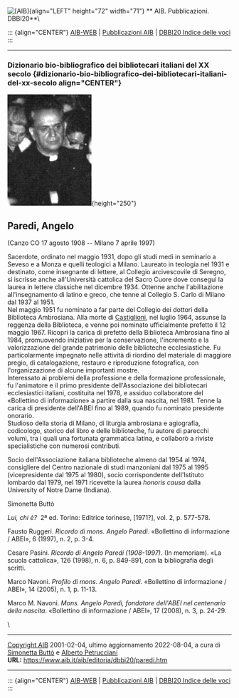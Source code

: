 ![\[AIB\]](/aib/wi/aibv72.gif){align="LEFT" height="72" width="71"}
** AIB. Pubblicazioni. DBBI20**\

::: {align="CENTER"}
[AIB-WEB](/) \| [Pubblicazioni AIB](/pubblicazioni/) \| [DBBI20 Indice
delle voci](dbbi20.htm)
:::

------------------------------------------------------------------------

### Dizionario bio-bibliografico dei bibliotecari italiani del XX secolo {#dizionario-bio-bibliografico-dei-bibliotecari-italiani-del-xx-secolo align="CENTER"}

![\[Ritratto\]](paredi.jpg){height="250"}

## Paredi, Angelo

(Canzo CO 17 agosto 1908 -- Milano 7 aprile 1997)

Sacerdote, ordinato nel maggio 1931, dopo gli studi medi in seminario a
Seveso e a Monza e quelli teologici a Milano. Laureato in teologia nel
1931 e destinato, come insegnante di lettere, al Collegio arcivescovile
di Seregno, si iscrisse anche all\'Università cattolica del Sacro Cuore
dove conseguì la laurea in lettere classiche nel dicembre 1934. Ottenne
anche l\'abilitazione all\'insegnamento di latino e greco, che tenne al
Collegio S. Carlo di Milano dal 1937 al 1951.\
Nel maggio 1951 fu nominato a far parte del Collegio dei dottori della
Biblioteca Ambrosiana. Alla morte di [Castiglioni](castiglioni.htm), nel
luglio 1964, assunse la reggenza della Biblioteca, e venne poi nominato
ufficialmente prefetto il 12 maggio 1967. Ricoprì la carica di prefetto
della Biblioteca Ambrosiana fino al 1984, promuovendo iniziative per la
conservazione, l\'incremento e la valorizzazione del grande patrimonio
delle biblioteche ecclesiastiche. Fu particolarmente impegnato nelle
attività di riordino del materiale di maggiore pregio, di catalogazione,
restauro e riproduzione fotografica, con l\'organizzazione di alcune
importanti mostre.\
Interessato ai problemi della professione e della formazione
professionale, fu l\'animatore e il primo presidente dell\'Associazione
dei bibliotecari ecclesiastici italiani, costituita nel 1978, e assiduo
collaboratore del «Bollettino di informazione» a partire dalla sua
nascita, nel 1981. Tenne la carica di presidente dell\'ABEI fino al
1989, quando fu nominato presidente onorario.\
Studioso della storia di Milano, di liturgia ambrosiana e agiografia,
codicologo, storico del libro e delle biblioteche, fu autore di parecchi
volumi, tra i quali una fortunata grammatica latina, e collaborò a
riviste specialistiche con numerosi contributi.

Socio dell\'Associazione italiana biblioteche almeno dal 1954 al 1974,
consigliere del Centro nazionale di studi manzoniani dal 1975 al 1995
(vicepresidente dal 1975 al 1980), socio corrispondente dell\'Istituto
lombardo dal 1979, nel 1971 ricevette la laurea *honoris causa* dalla
University of Notre Dame (Indiana).

Simonetta Buttò

*Lui, chi è?*  2ª ed. Torino: Editrice torinese, \[1971?\], vol. 2, p.
577-578.

Fausto Ruggeri. *Ricordo di mons. Angelo Paredi*. «Bollettino di
informazione / ABEI», 6 (1997), n. 2, p. 3-4.

Cesare Pasini. *Ricordo di Angelo Paredi (1908-1997)*. (In memoriam).
«La scuola cattolica», 126 (1998), n. 6, p. 849-891, con la bibliografia
degli scritti.

Marco Navoni. *Profilo di mons. Angelo Paredi*. «Bollettino di
informazione / ABEI», 14 (2005), n. 1, p. 11-13.

Marco M. Navoni. *Mons. Angelo Paredi, fondatore dell\'ABEI nel
centenario della nascita*. «Bollettino di informazione / ABEI», 17
(2008), n. 3, p. 24-29.

\

------------------------------------------------------------------------

[Copyright AIB](/su-questo-sito/dichiarazione-di-copyright-aib-web/)
2001-02-04, ultimo aggiornamento 2022-08-04, a cura di [Simonetta
Buttò](/aib/redazione3.htm) e [Alberto
Petrucciani](/su-questo-sito/redazione-aib-web/)\
**URL:** https://www.aib.it/aib/editoria/dbbi20/paredi.htm

------------------------------------------------------------------------

::: {align="CENTER"}
[AIB-WEB](/) \| [Pubblicazioni AIB](/pubblicazioni/) \| [DBBI20 Indice
delle voci](dbbi20.htm)
:::
